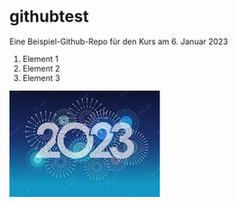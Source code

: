 # githubtest
Eine Beispiel-Github-Repo für den Kurs am 6. Januar 2023

1. Element 1
2. Element 2
3. Element 3

![2023](image2023.jpeg)
